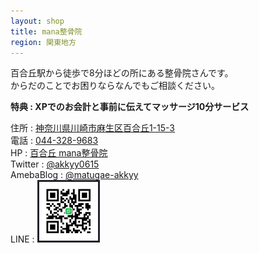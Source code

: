 ```yaml
---
layout: shop
title: mana整骨院
region: 関東地方
---
```


百合丘駅から徒歩で8分ほどの所にある整骨院さんです。  
からだのことでお困りならなんでもご相談ください。  

**特典 : XPでのお会計と事前に伝えてマッサージ10分サービス**  

住所 : [神奈川県川崎市麻生区百合丘1-15-3](https://www.google.co.jp/maps/place/%E3%80%92215-0011+%E7%A5%9E%E5%A5%88%E5%B7%9D%E7%9C%8C%E5%B7%9D%E5%B4%8E%E5%B8%82%E9%BA%BB%E7%94%9F%E5%8C%BA%E7%99%BE%E5%90%88%E4%B8%98%EF%BC%91%E4%B8%81%E7%9B%AE%EF%BC%91%EF%BC%95%E2%88%92%EF%BC%93/data=!4m2!3m1!1s0x6018fa6d4a40035d:0x7b3bd68327fdf9cb?sa=X&ved=0ahUKEwj6nbW_zPjYAhXGzLwKHa2PBpQQ8gEIJzAA)  
電話 : <a href="tel:">044-328-9683</a>  
HP : [百合丘 mana整骨院](http://www.manaseikotsu.com/)  
Twitter : [@akkyy0615](https://twitter.com/akkyy0615)  
AmebaBlog : [@matugae-akkyy](http://profile.ameba.jp/matugae-akkyy)  
LINE : 
<img src="./images/shops/kanagawa/mana_seikotsuin.png" alt="LINE" width="100" height="100">   
